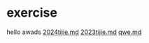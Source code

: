 # exercise

 hello awads
 [2024tijie.md](https://github.com/user-attachments/files/17615230/2024tijie.md)
[2023tijie.md](https://github.com/user-attachments/files/17631422/2023tijie.md)
[qwe.md](https://github.com/user-attachments/files/17631426/qwe.md)
